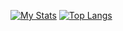 [![My Stats](https://github-readme-stats.vercel.app/api?username=rappos&theme=cobalt&count_private=true&show_icons=true&icon_color=#f7810a)](https://github.com/anuraghazra/github-readme-stats)
[![Top Langs](https://github-readme-stats.vercel.app/api/top-langs/?username=rappos&theme=cobalt&layout=compact)](https://github.com/anuraghazra/github-readme-stats)
